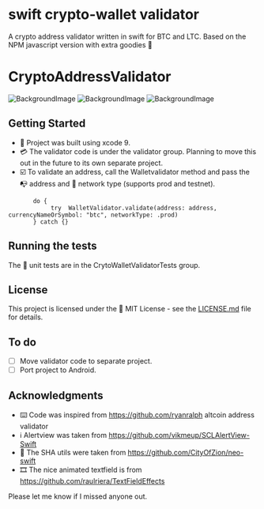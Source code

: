 
# swift crypto-wallet validator
A crypto address validator written in swift for BTC and LTC. Based on the NPM javascript version with extra goodies 🍭

# CryptoAddressValidator

![BackgroundImage](https://image.ibb.co/bQhiZm/validate.png)
![BackgroundImage](https://image.ibb.co/mvvgLR/success.png)
![BackgroundImage](https://image.ibb.co/dqMcum/error.png)

## Getting Started

* 🔨 Project was built using xcode 9.
* 💳 The validator code is under the validator group. Planning to move this out in the future to its own separate project.
* ☑️ To validate an address, call the Walletvalidator method and pass the 📭 address and 📡 network type (supports prod and testnet).

```
       do {
            try  WalletValidator.validate(address: address, currencyNameOrSymbol: "btc", networkType: .prod)
       } catch {}
```
## Running the tests

The 🔧 unit tests are in the CrytoWalletValidatorTests group.

## License
This project is licensed under the 📜 MIT License - see the [LICENSE.md](LICENSE.md) file for details.

## To do
- [ ] Move validator code to separate project.
- [ ] Port project to Android.

## Acknowledgments
* ⌨️ Code was inspired from https://github.com/ryanralph altcoin address validator
* ℹ️ Alertview was taken from https://github.com/vikmeup/SCLAlertView-Swift
* 🔐 The SHA utils were taken from https://github.com/CityOfZion/neo-swift
* 🎞️ The nice animated textfield is from https://github.com/raulriera/TextFieldEffects

Please let me know if I missed anyone out.
